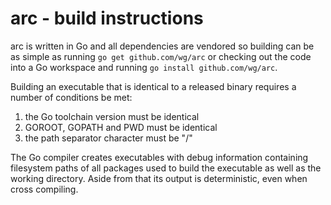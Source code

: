 # arc - build instructions

arc is written in Go and all dependencies are vendored so building can be
as simple as running `go get github.com/wg/arc` or checking out the code
into a Go workspace and running `go install github.com/wg/arc`.

Building an executable that is identical to a released binary requires a
number of conditions be met:

  1. the Go toolchain version must be identical
  2. GOROOT, GOPATH and PWD must be identical
  3. the path separator character must be "/"

The Go compiler creates executables with debug information containing
filesystem paths of all packages used to build the executable as well as
the working directory. Aside from that its output is deterministic, even
when cross compiling.
